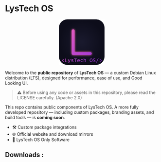 # LysTech OS

<p align="center">
  <img src="https://raw.githubusercontent.com/LysTech-org/assets/refs/heads/main/logo/lysos.png" width="150" alt="LysTech Logo"/>
</p>

Welcome to the **public repository** of **LysTech OS** — a custom Debian Linux distribution (LTS), designed for performance, ease of use, and Good Looking UI.

> ⚠️ Before using any code or assets in this repository, please read the LICENSE carefully. (Apache 2.0)

This repo contains public components of LysTech OS. A more fully developed repository — including custom packages, branding assets, and build tools — is **coming soon**.

- 🛠️ Custom package integrations
- 🌐 Official website and download mirrors
- 🧭 LysTech OS Only Software

## Downloads :
